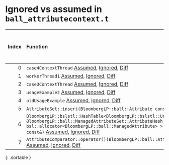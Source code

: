# Ignored vs assumed in `ball_attributecontext.t`

<script src="../sorttable.js"></script>
|   Index | Function                                                                                                                                                                                                                                                                                                                                                                                                                              |   Difference in number of lines | Function size difference in bytes   | Number of lines in assumed build   | Number of bytes in assumed build   | Number of lines in ignored build   | Number of bytes in ignored build   |
|--------:|:--------------------------------------------------------------------------------------------------------------------------------------------------------------------------------------------------------------------------------------------------------------------------------------------------------------------------------------------------------------------------------------------------------------------------------------|--------------------------------:|:------------------------------------|:-----------------------------------|:-----------------------------------|:-----------------------------------|:-----------------------------------|
|       0 | `case4ContextThread` [Assumed](0.assume.s.txt), [Ignored](0.none.s.txt), [Diff](0.diff.html)                                                                                                                                                                                                                                                                                                                                          |                             311 | 1,488                               | 8,928                              | 4,229,408                          | 7,440                              | 4,226,080                          |
|       1 | `workerThread1` [Assumed](1.assume.s.txt), [Ignored](1.none.s.txt), [Diff](1.diff.html)                                                                                                                                                                                                                                                                                                                                               |                             287 | 1,232                               | 2,224                              | 4,220,544                          | 992                                | 4,219,120                          |
|       2 | `case3ContextThread` [Assumed](2.assume.s.txt), [Ignored](2.none.s.txt), [Diff](2.diff.html)                                                                                                                                                                                                                                                                                                                                          |                             196 | 864                                 | 5,536                              | 4,238,336                          | 4,672                              | 4,233,520                          |
|       3 | `usageExample2` [Assumed](3.assume.s.txt), [Ignored](3.none.s.txt), [Diff](3.diff.html)                                                                                                                                                                                                                                                                                                                                               |                             154 | 688                                 | 2,400                              | 4,218,144                          | 1,712                              | 4,217,408                          |
|       4 | `oldUsageExample` [Assumed](4.assume.s.txt), [Ignored](4.none.s.txt), [Diff](4.diff.html)                                                                                                                                                                                                                                                                                                                                             |                             142 | 672                                 | 4,336                              | 4,222,896                          | 3,664                              | 4,220,240                          |
|       5 | `AttributeSet::insert(BloombergLP::ball::Attribute const&)` [Assumed](5.assume.s.txt), [Ignored](5.none.s.txt), [Diff](5.diff.html)                                                                                                                                                                                                                                                                                                   |                              63 | 176                                 | 192                                | 4,217,312                          | 16                                 | 4,216,752                          |
|       6 | `BloombergLP::bslstl::HashTable<BloombergLP::bslstl::UnorderedSetKeyConfiguration<BloombergLP::ball::ManagedAttribute>, BloombergLP::ball::ManagedAttributeSet::AttributeHash, bsl::equal_to<BloombergLP::ball::ManagedAttribute>, bsl::allocator<BloombergLP::ball::ManagedAttribute> >::insertIfMissing(bool*, BloombergLP::ball::ManagedAttribute const&)` [Assumed](6.assume.s.txt), [Ignored](6.none.s.txt), [Diff](6.diff.html) |                               7 | 32                                  | 816                                | 4,271,712                          | 784                                | 4,261,840                          |
|       7 | `AttributeComparator::operator()(BloombergLP::ball::Attribute const&, BloombergLP::ball::Attribute const&) const` [Assumed](7.assume.s.txt), [Ignored](7.none.s.txt), [Diff](7.diff.html)                                                                                                                                                                                                                                             |                              -4 | -16                                 | 176                                | 4,275,696                          | 192                                | 4,265,312                          |
{: .sortable }
